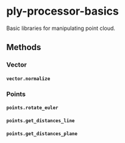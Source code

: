 # ply-processor-basics

Basic libraries for manipulating point cloud.

## Methods

### Vector

#### `vector.normalize`

### Points

#### `points.rotate_euler`

#### `points.get_distances_line`

#### `points.get_distances_plane`
